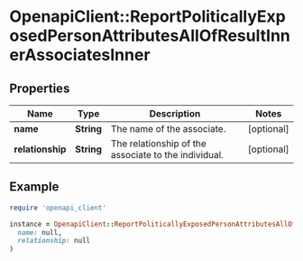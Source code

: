 # OpenapiClient::ReportPoliticallyExposedPersonAttributesAllOfResultInnerAssociatesInner

## Properties

| Name | Type | Description | Notes |
| ---- | ---- | ----------- | ----- |
| **name** | **String** | The name of the associate. | [optional] |
| **relationship** | **String** | The relationship of the associate to the individual. | [optional] |

## Example

```ruby
require 'openapi_client'

instance = OpenapiClient::ReportPoliticallyExposedPersonAttributesAllOfResultInnerAssociatesInner.new(
  name: null,
  relationship: null
)
```


